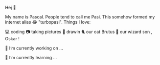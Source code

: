 Hej 👋

My name is Pascal. People tend to call me Pasi. This somehow formed my internet alias 😂 "turbopasi". Things I love: 

💻 coding
📷 taking pictures
🎨 drawin
🐈 our cat Brutus
👦 our wizard son , Oskar ! 

🔭 I’m currently working on ...

🌱 I’m currently learning ...
